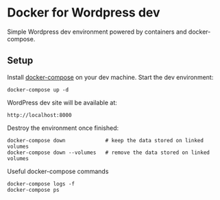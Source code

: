 # Docker for Wordpress dev

Simple Wordpress dev environment powered by containers and docker-compose.

## Setup

Install [docker-compose](https://docs.docker.com/compose/) on your dev machine. Start the dev environment:

    docker-compose up -d

WordPress dev site will be available at:

    http://localhost:8000

Destroy the environment once finished:

    docker-compose down             # keep the data stored on linked volumes
    docker-compose down --volumes   # remove the data stored on linked volumes

Useful docker-compose commands

    docker-compose logs -f
    docker-compose ps
